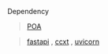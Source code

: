 Dependency

> [POA](https://github.com/jangdokang/POA.git)

> [fastapi](https://github.com/tiangolo/fastapi) , [ccxt](https://github.com/ccxt/ccxt) , [uvicorn](https://github.com/encode/uvicorn)
